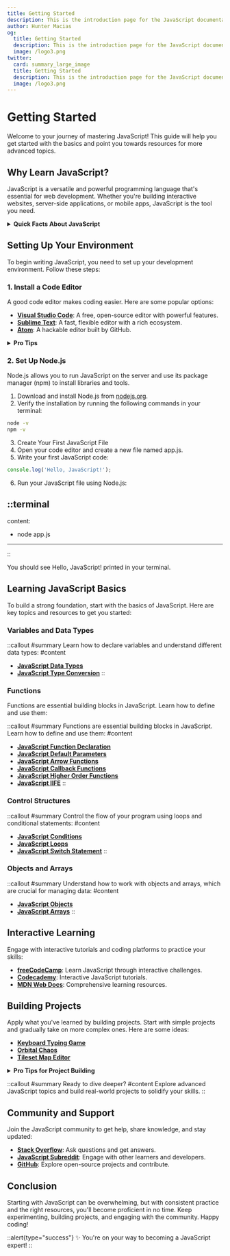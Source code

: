 ```yaml
---
title: Getting Started
description: This is the introduction page for the JavaScript documentation.
author: Hunter Macias
og:
  title: Getting Started
  description: This is the introduction page for the JavaScript documentation.
  image: /logo3.png
twitter:
  card: summary_large_image
  title: Getting Started
  description: This is the introduction page for the JavaScript documentation.
  image: /logo3.png
---
```


# Getting Started

Welcome to your journey of mastering JavaScript! This guide will help you get started with the basics and point you towards resources for more advanced topics.

## Why Learn JavaScript?

JavaScript is a versatile and powerful programming language that's essential for web development. Whether you're building interactive websites, server-side applications, or mobile apps, JavaScript is the tool you need.

<details>
  <summary><strong>Quick Facts About JavaScript</strong></summary>
    <p>JavaScript is used by over 95% of all websites.</p>
    <p>It enables the creation of dynamic and interactive web pages.</p>
    <p>JavaScript is continuously evolving with new features and improvements.</p>
</details>


## Setting Up Your Environment

To begin writing JavaScript, you need to set up your development environment. Follow these steps:

### 1. Install a Code Editor

A good code editor makes coding easier. Here are some popular options:

- **[Visual Studio Code](https://code.visualstudio.com/)**: A free, open-source editor with powerful features.
- **[Sublime Text](https://www.sublimetext.com/)**: A fast, flexible editor with a rich ecosystem.
- **[Atom](https://atom.io/)**: A hackable editor built by GitHub.

<details>
  <summary><strong>Pro Tips</strong></summary>
  <p>Customize your editor with themes and extensions for a better coding experience.</p>
  <p>Enable auto-completion and linting for error-free coding.</p>
</details>

### 2. Set Up Node.js

Node.js allows you to run JavaScript on the server and use its package manager (npm) to install libraries and tools.

1. Download and install Node.js from [nodejs.org](https://nodejs.org/).
2. Verify the installation by running the following commands in your terminal:

```bash
node -v
npm -v
```

3. Create Your First JavaScript File
4. Open your code editor and create a new file named app.js.
5. Write your first JavaScript code:

```js [app.js] copy
console.log('Hello, JavaScript!');
```

6. Run your JavaScript file using Node.js:


  ::terminal
  ---
  content:
  - node app.js
  ---
  ::


You should see Hello, JavaScript! printed in your terminal.

## Learning JavaScript Basics

To build a strong foundation, start with the basics of JavaScript. Here are key topics and resources to get you started:

### Variables and Data Types

::callout
#summary
Learn how to declare variables and understand different data types:
#content
- **[JavaScript Data Types](../introduction/variables-and-data-types/primitive-data-types.md)**
- **[JavaScript Type Conversion](../introduction/variables-and-data-types/type-conversion.md)**
::

### Functions

Functions are essential building blocks in JavaScript. Learn how to define and use them:


::callout
#summary
Functions are essential building blocks in JavaScript. Learn how to define and use them:
#content
- **[JavaScript Function Declaration](../introduction/functions/function-declaration.md)**
- **[JavaScript Default Parameters](../introduction/functions/default-parameters.md)**
- **[JavaScript Arrow Functions](../introduction/functions/arrow-functions.md)**
- **[JavaScript Callback Functions](../introduction/functions/callback-functions.md)**
- **[JavaScript Higher Order Functions](../introduction/functions/higher-order-functions.md)**
- **[JavaScript IIFE](../introduction/functions/iife)**
::


### Control Structures

::callout
#summary
Control the flow of your program using loops and conditional statements:
#content
- **[JavaScript Conditions](../introduction/control-structures/control-structures#if-statement)**
- **[JavaScript Loops](../introduction/control-structures/control-structures#loops)**
- **[JavaScript Switch Statement](../introduction/control-structures/control-structures#switch-statement)**
::

### Objects and Arrays

::callout
#summary
Understand how to work with objects and arrays, which are crucial for managing data:
#content
- **[JavaScript Objects](../advanced-concepts/objects-and-classes/introduction-to-objects)**
- **[JavaScript Arrays](../advanced-concepts/arrays-and-collections/introduction-to-arrays)**
::

## Interactive Learning

Engage with interactive tutorials and coding platforms to practice your skills:

- **[freeCodeCamp](https://www.freecodecamp.org/)**: Learn JavaScript through interactive challenges.
- **[Codecademy](https://www.codecademy.com/learn/introduction-to-javascript)**: Interactive JavaScript tutorials.
- **[MDN Web Docs](https://developer.mozilla.org/en-US/docs/Learn/JavaScript)**: Comprehensive learning resources.

## Building Projects

Apply what you've learned by building projects. Start with simple projects and gradually take on more complex ones. Here are some ideas:

- **[Keyboard Typing Game](../project-based-learning/games/keyboard-typing-game)**
- **[Orbital Chaos](../project-based-learning/games/orbital-chaos)**
- **[Tileset Map Editor](../project-based-learning/games/tileset-map-editor)**

<details>
  <summary><strong>Pro Tips for Project Building</strong></summary>
  <p>Break down your project into smaller, manageable tasks.<p>
  <p>Test your code frequently to catch and fix errors early.<p>
  <p>Use version control (e.g., Git) to track changes and collaborate with others.<p>
</details>

::callout
#summary
Ready to dive deeper?
#content
Explore advanced JavaScript topics and build real-world projects to solidify your skills.
::

## Community and Support

Join the JavaScript community to get help, share knowledge, and stay updated:

- **[Stack Overflow](https://stackoverflow.com/questions/tagged/javascript)**: Ask questions and get answers.
- **[JavaScript Subreddit](https://www.reddit.com/r/javascript/)**: Engage with other learners and developers.
- **[GitHub](https://github.com/)**: Explore open-source projects and contribute.

## Conclusion

Starting with JavaScript can be overwhelming, but with consistent practice and the right resources, you'll become proficient in no time. Keep experimenting, building projects, and engaging with the community. Happy coding!

::alert{type="success"}
✨ You're on your way to becoming a JavaScript expert!
::
